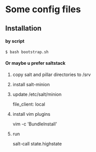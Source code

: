 Some config files
===

Installation
---

#### by script

    $ bash bootstrap.sh


#### Or maybe u prefer saltstack

1. copy salt and pillar directories to /srv

1. install salt-minion

1. update /etc/salt/minion

    file_client: local

1. install vim plugins

    vim -c 'BundleInstall'

1. run

    salt-call state.highstate
